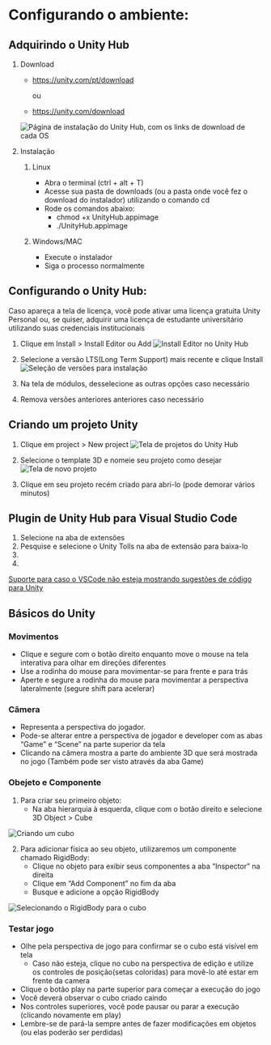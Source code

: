 # Configurando o ambiente:

## Adquirindo o Unity Hub

1. Download
   - https://unity.com/pt/download

      ou 
   - https://unity.com/download
   
   ![Página de instalação do Unity Hub, com os links de download de cada OS](https://cdn.discordapp.com/attachments/1105270961391030293/1109909460933156984/image.png)

2. Instalação
   1. Linux
      - Abra o terminal (ctrl + alt + T)
      - Acesse sua pasta de downloads (ou a pasta onde você fez o download do instalador) utilizando o comando cd
      - Rode os comandos abaixo:
        - chmod +x UnityHub.appimage
        - ./UnityHub.appimage
      
   2. Windows/MAC
      - Execute o instalador
      - Siga o processo normalmente

## Configurando o Unity Hub:
Caso apareça a tela de licença, você pode ativar uma licença gratuita Unity Personal ou, se quiser, adquirir uma licença de estudante universitário utilizando suas credenciais institucionais
   1. Clique em Install > Install Editor ou Add
   ![Install Editor no Unity Hub](https://cdn.discordapp.com/attachments/1105270961391030293/1109910774194905088/image.png)
   
   2. Selecione a versão LTS(Long Term Support) mais recente e clique Install
   ![Seleção de versões para instalação](https://media.discordapp.net/attachments/1105270961391030293/1109911748972126269/image.png?width=642&height=440)
   
   3. Na tela de módulos, desselecione as outras opções caso necessário
   4. Remova versões anteriores anteriores caso necessário

## Criando um projeto Unity
   1. Clique em project > New project
   ![Tela de projetos do Unity Hub](https://cdn.discordapp.com/attachments/1105270961391030293/1109920766948020335/image.png)
   
   2. Selecione o template 3D e nomeie seu projeto como desejar
   ![Tela de novo projeto](https://cdn.discordapp.com/attachments/1105270961391030293/1109921388527099954/image.png)

   3. Clique em seu projeto recém criado para abri-lo (pode demorar vários minutos)


## Plugin de Unity Hub para Visual Studio Code
   1. Selecione na aba de extensões 
   2. Pesquise e selecione o Unity Tolls na aba de extensão para baixa-lo 
   3.
   4.
   
   [Suporte para caso o VSCode não esteja mostrando sugestões de código para Unity](https://code.visualstudio.com/docs/other/unity)
 ## Básicos do Unity
   ### Movimentos
   - Clique e segure com o botão direito enquanto move o mouse na tela interativa para olhar em direções diferentes
   - Use a rodinha do mouse para movimentar-se para frente e para trás
   - Aperte e segure a rodinha do mouse para movimentar a perspectiva lateralmente (segure shift para acelerar)

   
   ### Câmera
   - Representa a perspectiva do jogador.
   - Pode-se alterar entre a perspectiva de jogador e developer com as abas “Game” e “Scene” na parte superior da tela 
   - Clicando na câmera mostra a parte do ambiente 3D que será mostrada no jogo (Também pode ser visto através da aba Game)
     
   ### Obejeto e Componente
   1. Para criar seu primeiro objeto:
      - Na aba hierarquia à esquerda, clique com o botão direito e selecione 3D Object > Cube

![Criando um cubo](https://cdn.discordapp.com/attachments/1105270961391030293/1109911523268231249/image.png)

   2. Para adicionar física ao seu objeto, utilizaremos um componente chamado RigidBody:
      - Clique no objeto para exibir seus componentes a aba “Inspector” na direita 
      - Clique em “Add Component” no fim da aba
      - Busque e adicione a opção RigidBody

 ![Selecionando o RigidBody para o cubo](https://cdn.discordapp.com/attachments/1105270961391030293/1109911836217835662/image.png)

   ### Testar jogo
   - Olhe pela perspectiva de jogo para confirmar se o cubo está visível em tela
     - Caso não esteja, clique no cubo na perspectiva de edição e utilize os controles de posição(setas coloridas) para movê-lo até estar em frente da camera
   - Clique o botão play na parte superior para começar a execução do jogo
   - Você deverá observar o cubo criado caindo
   - Nos controles superiores, você pode pausar ou parar a execução (clicando novamente em play)
   - Lembre-se de pará-la sempre antes de fazer modificações em objetos (ou elas poderão ser perdidas)
